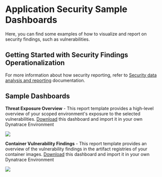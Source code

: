 # Application Security Sample Dashboards

Here, you can find some examples of how to visualize and report on security findings, such as vulnerabilities. 

## Getting Started with Security Findings Operationalization

For more information about how security reporting, refer to [Security data analysis and reporting](https://docs.dynatrace.com/docs/platform-modules/application-security/use-cases/security-reporting) documentation.

## Sample Dashboards

**Threat Exposure Overview** - This report template provides a high-level overview of your scoped environment's exposure to the selected vulnerabilities.
[Download](https://raw.githubusercontent.com/dynatrace-perfclinics/dynatrace-getting-started/main/dashboards/security/Threat%20Exposure%20Overview.json) this dashboard and import it in your own Dynatrace Environment

![](https://raw.githubusercontent.com/dynatrace-perfclinics/dynatrace-getting-started/main/images/dashboard_security_threat_exposure_overview.png)

**Container Vulnerability Findings** - This report template provides an overview of the vulnerability findings in the artifact registries of your container images.
[Download](https://raw.githubusercontent.com/dynatrace-perfclinics/dynatrace-getting-started/blob/041e174326a7b2cbc098a49775976f1986ad734d/dashboards/security/Container%20Vulnerability%20Findings.json) this dashboard and import it in your own Dynatrace Environment

![](https://github.com/dynatrace-perfclinics/dynatrace-getting-started/blob/427cb1bce6c1507b701e0de09301635ebabdd090/images/dashboard_security_container_vulnerability_findings.png)

